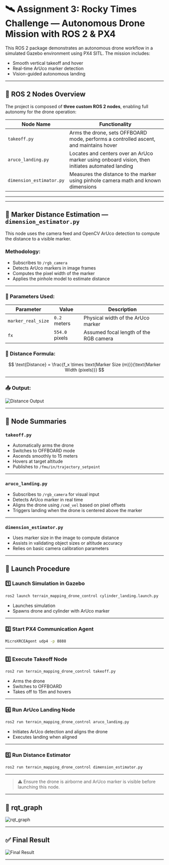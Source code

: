 
# 🛰️ Assignment 3: Rocky Times Challenge — Autonomous Drone Mission with ROS 2 & PX4

This ROS 2 package demonstrates an autonomous drone workflow in a simulated Gazebo environment using PX4 SITL.
The mission includes:

* Smooth vertical takeoff and hover
* Real-time ArUco marker detection
* Vision-guided autonomous landing

---

## 🚀 ROS 2 Nodes Overview

The project is composed of **three custom ROS 2 nodes**, enabling full autonomy for the drone operation:

| Node Name                | Functionality                                                                                   |
| ------------------------ | ----------------------------------------------------------------------------------------------- |
| `takeoff.py`   | Arms the drone, sets OFFBOARD mode, performs a controlled ascent, and maintains hover           |
| `aruco_landing.py`       | Locates and centers over an ArUco marker using onboard vision, then initiates automated landing |
| `dimension_estimator.py` | Measures the distance to the marker using pinhole camera math and known dimensions              |
---

---

## 📐 Marker Distance Estimation — `dimension_estimator.py`

This node uses the camera feed and OpenCV ArUco detection to compute the distance to a visible marker.

### Methodology:

* Subscribes to `/rgb_camera`
* Detects ArUco markers in image frames
* Computes the pixel width of the marker
* Applies the pinhole model to estimate distance

---

### 🔧 Parameters Used:

| Parameter          | Value          | Description                            |
| ------------------ | -------------- | -------------------------------------- |
| `marker_real_size` | `0.2` meters   | Physical width of the ArUco marker     |
| `fx`               | `554.0` pixels | Assumed focal length of the RGB camera |

### 📏 Distance Formula:

$$
\text{Distance} = \frac{f_x \times \text{Marker Size (m)}}{\text{Marker Width (pixels)}}
$$

---

### 📤 Output:

![Distance Output](https://github.com/user-attachments/assets/64792be6-cef8-49f2-86e2-868df13e5567)

---

## 🧩 Node Summaries

### `takeoff.py`

* Automatically arms the drone
* Switches to OFFBOARD mode
* Ascends smoothly to 15 meters
* Hovers at target altitude
* Publishes to `/fmu/in/trajectory_setpoint`

---

### `aruco_landing.py`

* Subscribes to `/rgb_camera` for visual input
* Detects ArUco marker in real time
* Aligns the drone using `/cmd_vel` based on pixel offsets
* Triggers landing when the drone is centered above the marker

---

### `dimension_estimator.py`

* Uses marker size in the image to compute distance
* Assists in validating object sizes or altitude accuracy
* Relies on basic camera calibration parameters

---

## 🔧 Launch Procedure

### 1️⃣ Launch Simulation in Gazebo

```bash
ros2 launch terrain_mapping_drone_control cylinder_landing.launch.py
```

* Launches simulation
* Spawns drone and cylinder with ArUco marker

---

### 2️⃣ Start PX4 Communication Agent

```bash
MicroXRCEAgent udp4 -p 8888
```

---

### 3️⃣ Execute Takeoff Node

```bash
ros2 run terrain_mapping_drone_control takeoff.py
```

* Arms the drone
* Switches to OFFBOARD
* Takes off to 15m and hovers

---

### 4️⃣ Run ArUco Landing Node

```bash
ros2 run terrain_mapping_drone_control aruco_landing.py
```

* Initiates ArUco detection and aligns the drone
* Executes landing when aligned

---

### 5️⃣ Run Distance Estimator

```bash
ros2 run terrain_mapping_drone_control dimension_estimator.py
```

---

> ⚠️ Ensure the drone is airborne and ArUco marker is visible before launching this node.

---

## 📡 rqt\_graph

![rqt\_graph](https://github.com/user-attachments/assets/7291d843-08b6-40c3-aa6d-262bb79058e5)

---

## ✅ Final Result

![Final Result](https://github.com/user-attachments/assets/baf82ba8-ec47-4e64-b993-63ecf235087a)

---
